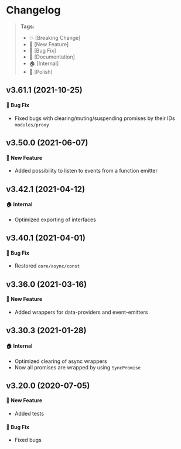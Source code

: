 Changelog
=========

> **Tags:**
> - :boom:       [Breaking Change]
> - :rocket:     [New Feature]
> - :bug:        [Bug Fix]
> - :memo:       [Documentation]
> - :house:      [Internal]
> - :nail_care:  [Polish]

## v3.61.1 (2021-10-25)

#### :bug: Bug Fix

* Fixed bugs with clearing/muting/suspending promises by their IDs `modules/proxy`

## v3.50.0 (2021-06-07)

#### :rocket: New Feature

* Added possibility to listen to events from a function emitter

## v3.42.1 (2021-04-12)

#### :house: Internal

* Optimized exporting of interfaces

## v3.40.1 (2021-04-01)

#### :bug: Bug Fix

* Restored `core/async/const`

## v3.36.0 (2021-03-16)

#### :rocket: New Feature

* Added wrappers for data-providers and event-emitters

## v3.30.3 (2021-01-28)

#### :house: Internal

* Optimized clearing of async wrappers
* Now all promises are wrapped by using `SyncPromise`

## v3.20.0 (2020-07-05)

#### :rocket: New Feature

* Added tests

#### :bug: Bug Fix

* Fixed bugs
